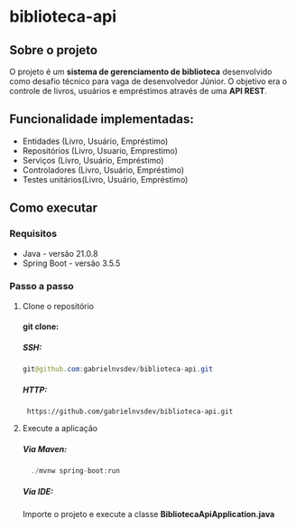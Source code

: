 # biblioteca-api

## Sobre o projeto

O projeto é um **sistema de gerenciamento de biblioteca** desenvolvido como desafio técnico para vaga de desenvolvedor Júnior. O objetivo era o controle de livros, usuários e empréstimos através de uma **API REST**.

## Funcionalidade implementadas:
* Entidades (Livro, Usuário, Empréstimo)
* Repositórios (Livro, Usuario, Emprestimo)
* Serviços (Livro, Usuário, Empréstimo)
* Controladores (Livro, Usuário, Empréstimo)
* Testes unitários(Livro, Usuário, Empréstimo)

## Como executar

### Requisitos
* Java - versão 21.0.8
* Spring Boot - versão 3.5.5

### Passo a passo
1. Clone o repositório
   #### git clone:

   ##### SSH:
   
   ~~~java
   git@github.com:gabrielnvsdev/biblioteca-api.git
   ~~~
   
   ##### HTTP:
   
   ~~~  
    https://github.com/gabrielnvsdev/biblioteca-api.git
   ~~~

3. Execute a aplicação
   
  	 ##### *Via Maven*:

   ~~~java
     ./mvnw spring-boot:run
   ~~~

  	 ##### *Via IDE*:
   
   Importe o projeto e execute a classe **BibliotecaApiApplication.java**
